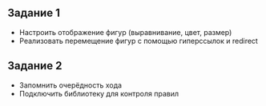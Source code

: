 ## Задание 1
* Настроить отображение фигур (выравнивание, цвет, размер)
* Реализовать перемещение фигур с помощью гиперссылок и redirect

## Задание 2
* Запомнить очерёдность хода
* Подключить библиотеку для контроля правил
